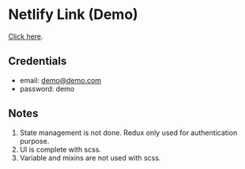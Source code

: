 # Netlify Link (Demo)

[Click here](https://infallible-mclean-e004dc.netlify.app/).

## Credentials

- email: demo@demo.com
- password: demo

## Notes

1. State management is not done. Redux only used for authentication purpose.
2. UI is complete with scss.
3. Variable and mixins are not used with scss.
